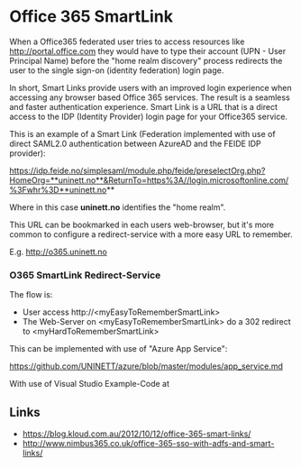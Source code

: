 # Office 365 SmartLink #

When a Office365 federated user tries to access resources like http://portal.office.com they would have to type their account (UPN - User Principal Name) before the "home realm discovery" process redirects the user to the single sign-on (identity federation) login page.

In short, Smart Links provide users with an improved login experience when accessing any browser based Office 365 services. The result is a seamless and faster authentication experience. Smart Link is a URL that is a direct access to the IDP (Identity Provider) login page for your Office365 service.

This is an example of a Smart Link (Federation implemented with use of direct SAML2.0 authentication between AzureAD and the FEIDE IDP provider):

https://idp.feide.no/simplesaml/module.php/feide/preselectOrg.php?HomeOrg=**uninett.no**&ReturnTo=https%3A//login.microsoftonline.com/%3Fwhr%3D**uninett.no**

Where in this case **uninett.no** identifies the "home realm".

This URL can be bookmarked in each users web-browser, but it's more common to configure a redirect-service with a more easy URL to remember.

E.g. http://o365.uninett.no

### O365 SmartLink Redirect-Service ###

The flow is:
* User access http://\<myEasyToRememberSmartLink\>
* The Web-Server on \<myEasyToRememberSmartLink\> do a 302 redirect to \<myHardToRememberSmartLink\> 

This can be implemented with use of "Azure App Service":

https://github.com/UNINETT/azure/blob/master/modules/app_service.md

With use of Visual Studio Example-Code at 


## Links ##

- https://blog.kloud.com.au/2012/10/12/office-365-smart-links/
- http://www.nimbus365.co.uk/office-365-sso-with-adfs-and-smart-links/